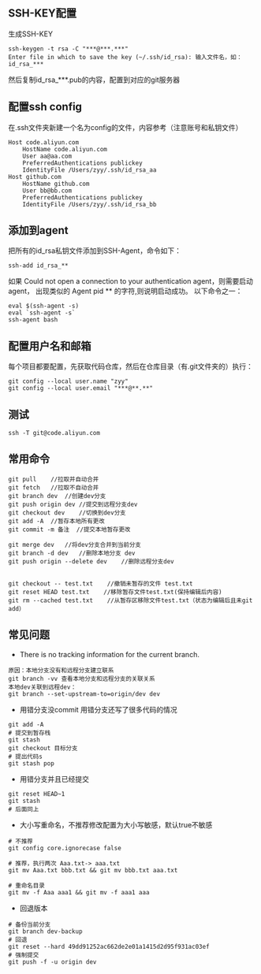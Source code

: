 ## SSH-KEY配置

生成SSH-KEY
```
ssh-keygen -t rsa -C "***@***.***"
Enter file in which to save the key (~/.ssh/id_rsa): 输入文件名，如：id_rsa_***
```
然后复制id_rsa_***.pub的内容，配置到对应的git服务器

## 配置ssh config
在.ssh文件夹新建一个名为config的文件，内容参考（注意账号和私钥文件）
```
Host code.aliyun.com
    HostName code.aliyun.com
    User aa@aa.com
    PreferredAuthentications publickey
    IdentityFile /Users/zyy/.ssh/id_rsa_aa
Host github.com
    HostName github.com
    User bb@bb.com
    PreferredAuthentications publickey
    IdentityFile /Users/zyy/.ssh/id_rsa_bb
```

## 添加到agent
把所有的id_rsa私钥文件添加到SSH-Agent，命令如下：
```
ssh-add id_rsa_**
```
如果 Could not open a connection to your authentication agent，则需要启动agent，
出现类似的 Agent pid ** 的字符,则说明启动成功。
以下命令之一：
```
eval $(ssh-agent -s)
eval `ssh-agent -s`
ssh-agent bash
```

## 配置用户名和邮箱
每个项目都要配置，先获取代码仓库，然后在仓库目录（有.git文件夹的）执行：
```
git config --local user.name "zyy"
git config --local user.email "***@**.**"
```

## 测试
```
ssh -T git@code.aliyun.com
```

## 常用命令
```
git pull    //拉取并自动合并
git fetch   //拉取不自动合并
git branch dev  //创建dev分支
git push origin dev //提交到远程分支dev
git checkout dev    //切换到dev分支
git add -A  //暂存本地所有更改
git commit -m 备注  //提交本地暂存更改

git merge dev   //将dev分支合并到当前分支
git branch -d dev   //删除本地分支 dev
git push origin --delete dev    //删除远程分支dev


git checkout -- test.txt    //撤销未暂存的文件 test.txt
git reset HEAD test.txt    //移除暂存文件test.txt(保持编辑后内容)
git rm --cached test.txt    //从暂存区移除文件test.txt（状态为编辑后且未git add）

```

## 常见问题
- There is no tracking information for the current branch.
```text
原因：本地分支没有和远程分支建立联系
git branch -vv 查看本地分支和远程分支的关联关系
本地dev关联到远程dev：
git branch --set-upstream-to=origin/dev dev
```

- 用错分支没commit
用错分支还写了很多代码的情况
```shell
git add -A
# 提交到暂存栈
git stash
git checkout 目标分支
# 提出代码s
git stash pop
```

- 用错分支并且已经提交
```shell
git reset HEAD~1 
git stash
# 后面同上
```

- 大小写重命名，不推荐修改配置为大小写敏感，默认true不敏感

```shell
# 不推荐
git config core.ignorecase false

# 推荐，执行两次 Aaa.txt-> aaa.txt
git mv Aaa.txt bbb.txt && git mv bbb.txt aaa.txt

# 重命名目录
git mv -f Aaa aaa1 && git mv -f aaa1 aaa
```

- 回退版本

```shell
# 备份当前分支
git branch dev-backup
# 回退
git reset --hard 49dd91252ac662de2e01a1415d2d95f931ac03ef
# 强制提交
git push -f -u origin dev 
```

